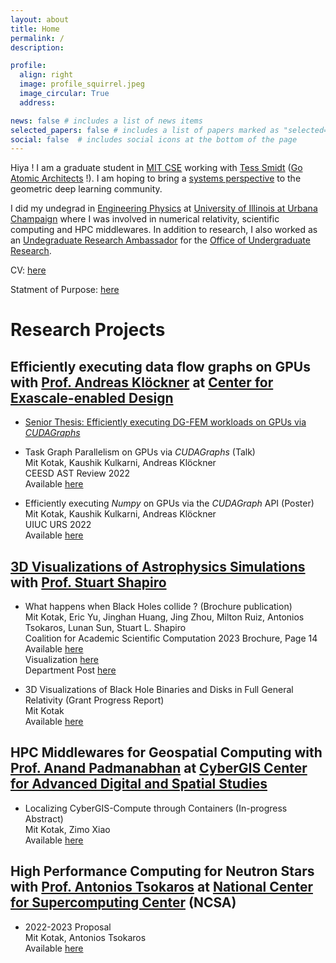 ```yaml
---
layout: about
title: Home
permalink: /
description:

profile:
  align: right
  image: profile_squirrel.jpeg
  image_circular: True
  address:

news: false # includes a list of news items
selected_papers: false # includes a list of papers marked as "selected={true}"
social: false  # includes social icons at the bottom of the page
---
```



Hiya ! I am a graduate student in [MIT CSE](https://cse.mit.edu) working with [Tess Smidt](https://blondegeek.github.io) ([Go Atomic Architects](https://atomicarchitects.github.io) !). I am hoping to bring a [systems perspective](https://www.usenix.org/system/files/1311_05-08_mickens.pdf) to the geometric deep learning community.

I did my undegrad in [Engineering Physics](http://catalog.illinois.edu/archivedacademiccatalogs/2020-2021/undergraduate/engineering/engineering-physics-bs/#degreerequirementstext) at [University of Illinois at Urbana Champaign](https://illinois.edu) where I was involved in numerical relativity, scientific computing and HPC middlewares. In addition to research, I also worked as an [Undegraduate Research Ambassador](https://forms.illinois.edu/sec/1027002580) for the [Office of Undergraduate Research](https://www.undergradresearch.illinois.edu).


CV: <a href="https://mitkotak.github.io/assets/pdf/Mit_CV.pdf" target="_blank">here</a>

Statment of Purpose: <a href="https://mitkotak.github.io/assets/pdf/SOP/SOP_General.pdf" target="_blank">here</a> 


# Research Projects

## Efficiently executing data flow graphs on GPUs with [Prof.  Andreas Klöckner](https://andreask.cs.illinois.edu/aboutme/) at [Center for Exascale-enabled Design](https://ceesd.illinois.edu)

- [Senior Thesis: Efficiently executing DG-FEM workloads on GPUs via *CUDAGraphs*](https://mitkotak.github.io/assets/pdf/cudagraph_thesis_v3.pdf)

- Task Graph Parallelism on GPUs via *CUDAGraphs* (Talk) \
  Mit Kotak, Kaushik Kulkarni, Andreas Klöckner \
  CEESD AST Review 2022 \
  Available [here](https://mitkotak.github.io/assets/pdf/CEESD_Review_2022.pdf)

- Efficiently executing *Numpy* on GPUs via the *CUDAGraph* API (Poster) \
  Mit Kotak, Kaushik Kulkarni, Andreas Klöckner \
  UIUC URS 2022 \
  Available [here](https://mitkotak.github.io/assets/pdf/cudagraph_poster.pdf)

## [3D Visualizations of Astrophysics Simulations](http://research.physics.illinois.edu/CTA/IRG/movies.html) with [Prof. Stuart Shapiro](https://physics.illinois.edu/people/directory/profile/slshapir)

- What happens when Black Holes collide ? (Brochure publication) \
  Mit Kotak, Eric Yu, Jinghan Huang, Jing Zhou, Milton Ruiz, Antonios Tsokaros, Lunan Sun, Stuart L. Shapiro \
  Coalition for Academic Scientific Computation 2023 Brochure, Page 14 \
  Available [here](https://casc.org/researchpub/brochures/) \
  Visualization [here](https://www.ideals.illinois.edu/items/123589) \
  Department Post [here](https://icasu.illinois.edu/news/Mit-Kotak-visualization)

- 3D Visualizations of Black Hole Binaries and Disks in Full General Relativity (Grant Progress Report) \
  Mit Kotak \
  Available [here](https://mitkotak.github.io/assets/pdf/RSG_Report.pdf)

## HPC Middlewares for Geospatial Computing with [Prof. Anand Padmanabhan](https://ggis.illinois.edu/directory/profile/apadmana) at [CyberGIS Center for Advanced Digital and Spatial Studies](http://cybergis.illinois.edu/)

- Localizing CyberGIS-Compute through Containers (In-progress Abstract) \
  Mit Kotak, Zimo Xiao \
  Available [here](https://mitkotak.github.io/assets/pdf/SigspatialSRC2022_LocalDeployment.pdf)

## High Performance Computing for Neutron Stars with [Prof. Antonios Tsokaros](https://physics.illinois.edu/people/directory/profile/tsokaros) at [National Center for Supercomputing Center](https://www.ncsa.illinois.edu) (NCSA)

- 2022-2023 Proposal \
  Mit Kotak, Antonios Tsokaros \
  Available [here](https://mitkotak.github.io/assets/pdf/Mit_Kotak_SPIN_Research_Plan_2022.pdf)
